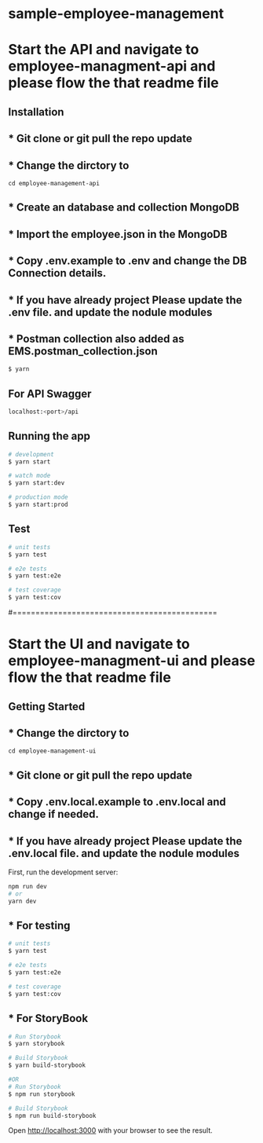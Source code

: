 # sample-employee-management

# Start the API and navigate to employee-managment-api and please flow the that readme file

## Installation

## * Git clone or git pull the repo update
## * Change the dirctory to 
```
cd employee-management-api
```
## * Create an database and collection MongoDB  

## * Import the  employee.json in the MongoDB  
## * Copy .env.example to .env and change the DB Connection details.
## * If you have already project Please update the .env file. and update the nodule modules 


## * Postman collection also added as EMS.postman_collection.json


```bash
$ yarn
```
## For API Swagger
```bash
localhost:<port>/api
```


## Running the app

```bash
# development
$ yarn start

# watch mode
$ yarn start:dev

# production mode
$ yarn start:prod
```

## Test

```bash
# unit tests
$ yarn test

# e2e tests
$ yarn test:e2e

# test coverage
$ yarn test:cov
```
#=============================================
# Start the UI and navigate to employee-managment-ui and please flow the that readme file


## Getting Started
## * Change the dirctory to 
```
cd employee-management-ui
```
## * Git clone or git pull the repo update

## * Copy .env.local.example to .env.local and change if needed.

## * If you have already project Please update the .env.local file. and update the nodule modules 

First, run the development server:

```bash
npm run dev
# or
yarn dev
```
## * For testing

```bash
# unit tests
$ yarn test

# e2e tests
$ yarn test:e2e

# test coverage
$ yarn test:cov
```


## * For StoryBook

```bash
# Run Storybook
$ yarn storybook

# Build Storybook
$ yarn build-storybook

#OR 
# Run Storybook
$ npm run storybook

# Build Storybook
$ npm run build-storybook

```
Open [http://localhost:3000](http://localhost:3000) with your browser to see the result.